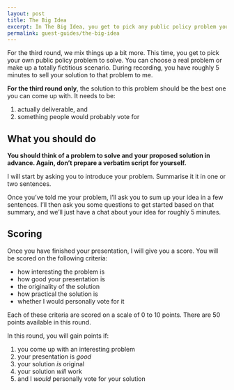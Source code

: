 ```yaml
---
layout: post
title: The Big Idea
excerpt: In The Big Idea, you get to pick any public policy problem you like and then you have 5 minutes to pitch the best solution you can come up with.
permalink: guest-guides/the-big-idea
---
```


For the third round, we mix things up a bit more. This time, you get to pick your own public policy problem to solve. You can choose a real problem or make up a totally fictitious scenario. During recording, you have roughly 5 minutes to sell your solution to that problem to me. 

**For the third round only**, the solution to this problem should be the best one you can come up with. It needs to be:

1. actually deliverable, and 
2. something people would probably vote for

## What you should do 

**You should think of a problem to solve and your proposed solution in advance. Again, don’t prepare a verbatim script for yourself.** 

I will start by asking you to introduce your problem. Summarise it it in one or two sentences. 

Once you’ve told me your problem, I’ll ask you to sum up your idea in a few sentences. I’ll then ask you some questions to get started based on that summary, and we’ll just have a chat about your idea for roughly 5 minutes.

## Scoring

Once you have finished your presentation, I will give you a score. You will be scored on the following criteria:

- how interesting the problem is
- how good your presentation is
- the originality of the solution
- how practical the solution is
- whether I would personally vote for it

Each of these criteria are scored on a scale of 0 to 10 points. There are 50 points available in this round.

In this round, you will gain points if:

1. you come up with an interesting problem
2. your presentation is *good*
3. your solution *is* original
4. your solution *will* work
5. and I *would* personally vote for your solution